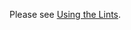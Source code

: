 Please see
[Using the Lints](https://github.com/MewsSystems/mews-flutter/tree/master/mews_pedantic#using-the-lints).
